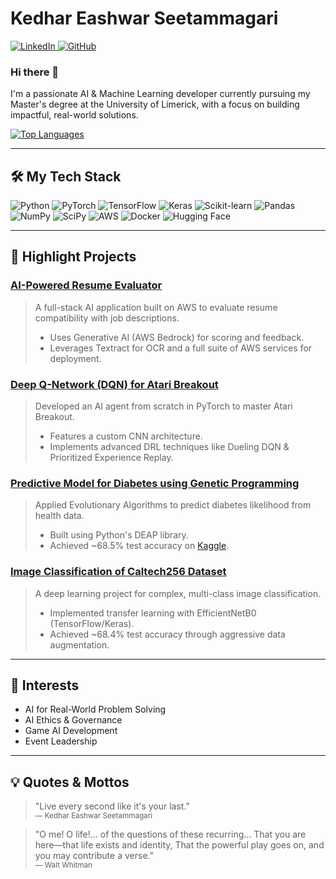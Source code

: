 # Kedhar Eashwar Seetammagari

<p align="left">
  <a href="https://www.linkedin.com/in/kedhar-eashwar-seetammagari-447b20228/" target="_blank">
    <img src="https://img.shields.io/badge/LinkedIn-%230077B5.svg?style=for-the-badge&logo=linkedin&logoColor=white" alt="LinkedIn">
  </a>
  <a href="https://github.com/BlachThunder6302" target="_blank">
    <img src="https://img.shields.io/badge/GitHub-%23121011.svg?style=for-the-badge&logo=github&logoColor=white" alt="GitHub">
  </a>
</p>

### Hi there 👋

I'm a passionate AI & Machine Learning developer currently pursuing my Master's degree at the University of Limerick, with a focus on building impactful, real-world solutions.

<p align="left">
  <a href="https://github.com/anuraghazra/github-readme-stats">
    <img src="https://github-readme-stats.vercel.app/api/top-langs/?username=BlachThunder6302&layout=compact&theme=tokyonight" alt="Top Languages">
  </a>
</p>

---

## 🛠️ My Tech Stack

<p align="left">
  <img src="https://img.shields.io/badge/python-3670A0?style=for-the-badge&logo=python&logoColor=ffdd54" alt="Python">
  <img src="https://img.shields.io/badge/PyTorch-%23EE4C2C.svg?style=for-the-badge&logo=PyTorch&logoColor=white" alt="PyTorch">
  <img src="https://img.shields.io/badge/TensorFlow-%23FF6F00.svg?style=for-the-badge&logo=TensorFlow&logoColor=white" alt="TensorFlow">
  <img src="https://img.shields.io/badge/Keras-%23D00000.svg?style=for-the-badge&logo=Keras&logoColor=white" alt="Keras">
  <img src="https://img.shields.io/badge/scikit--learn-%23F7931E.svg?style=for-the-badge&logo=scikit-learn&logoColor=white" alt="Scikit-learn">
  <img src="https://img.shields.io/badge/pandas-%23150458.svg?style=for-the-badge&logo=pandas&logoColor=white" alt="Pandas">
  <img src="https://img.shields.io/badge/numpy-%23013243.svg?style=for-the-badge&logo=numpy&logoColor=white" alt="NumPy">
  <img src="https://img.shields.io/badge/SciPy-%230C55A5.svg?style=for-the-badge&logo=scipy&logoColor=white" alt="SciPy">
  <img src="https://img.shields.io/badge/AWS-%23232F3E.svg?style=for-the-badge&logo=amazon-aws&logoColor=white" alt="AWS">
  <img src="https://img.shields.io/badge/docker-%230db7ed.svg?style=for-the-badge&logo=docker&logoColor=white" alt="Docker">
  <img src="https://img.shields.io/badge/Hugging%20Face-FFD21E?logo=huggingface&logoColor=000" alt="Hugging Face">
</p>

---

## 🚀 Highlight Projects

### [AI-Powered Resume Evaluator](https://github.com/BlachThunder6302/AI-Powered-Resume-Evaluator-on-AWS)
> A full-stack AI application built on AWS to evaluate resume compatibility with job descriptions.
> - Uses Generative AI (AWS Bedrock) for scoring and feedback.
> - Leverages Textract for OCR and a full suite of AWS services for deployment.

### [Deep Q-Network (DQN) for Atari Breakout](https://github.com/BlachThunder6302/CS6482-DQN-Breakout.git)
> Developed an AI agent from scratch in PyTorch to master Atari Breakout.
> - Features a custom CNN architecture.
> - Implements advanced DRL techniques like Dueling DQN & Prioritized Experience Replay.

### [Predictive Model for Diabetes using Genetic Programming](https://github.com/BlachThunder6302/Diabetes-Prediction-using-Genetic-Programming)
> Applied Evolutionary Algorithms to predict diabetes likelihood from health data.
> - Built using Python's DEAP library.
> - Achieved ~68.5% test accuracy on [Kaggle](https://www.kaggle.com/competitions/cs-6271-2024-5-final-project/leaderboard).

### [Image Classification of Caltech256 Dataset](https://github.com/BlachThunder6302/Caltech-256-Image-Classification)
> A deep learning project for complex, multi-class image classification.
> - Implemented transfer learning with EfficientNetB0 (TensorFlow/Keras).
> - Achieved ~68.4% test accuracy through aggressive data augmentation.

---

## 🌱 Interests

- AI for Real-World Problem Solving
- AI Ethics & Governance
- Game AI Development
- Event Leadership

---

## 💡 Quotes & Mottos

> "Live every second like it's your last."  
> <sub>— Kedhar Eashwar Seetammagari</sub>

> "O me! O life!... of the questions of these recurring... That you are here—that life exists and identity, That the powerful play goes on, and you may contribute a verse."  
> <sub>— Walt Whitman</sub>
